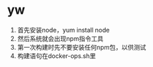 # yw
1. 首先安装node，yum install node
2. 然后系统就会出现npm指令工具
3. 第一次构建时先不要安装任何npm包，以供测试
4. 构建语句在docker-ops.sh里
